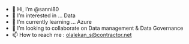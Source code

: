 - 👋 Hi, I’m @sanni80
- 👀 I’m interested in ... Data
- 🌱 I’m currently learning ... Azure
- 💞️ I’m looking to collaborate on Data management & Data Governance 
- 📫 How to reach me : olalekan_s@contractor.net

<!---
sanni80/sanni80 is a ✨ special ✨ repository because its `README.md` (this file) appears on your GitHub profile.
You can click the Preview link to take a look at your changes.
--->
